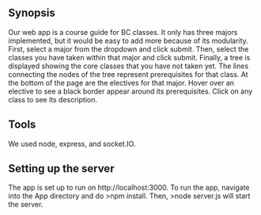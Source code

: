 ## Synopsis

Our web app is a course guide for BC classes. It only has three majors implemented, but it would be easy to add more because of its modularity.
First, select a major from the dropdown and click submit.
Then, select the classes you have taken within that major and click submit.
Finally, a tree is displayed showing the core classes that you have not taken yet. The lines connecting the nodes of the tree represent prerequisites for that class. At the bottom of the page are the electives for that major. Hover over an elective to see a black border appear around its prerequisites. Click on any class to see its description.

## Tools

We used node, express, and socket.IO.

## Setting up the server

The app is set up to run on http://localhost:3000. To run the app, navigate into the App directory and do >npm install. Then, >node server.js will start the server.
